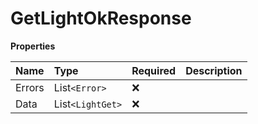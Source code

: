 # GetLightOkResponse

**Properties**

| Name   | Type             | Required | Description |
| :----- | :--------------- | :------- | :---------- |
| Errors | List`<Error>`    | ❌       |             |
| Data   | List`<LightGet>` | ❌       |             |

<!-- This file was generated by liblab | https://liblab.com/ -->
